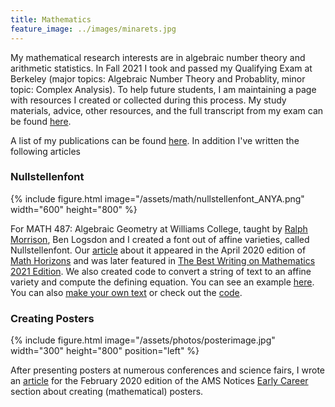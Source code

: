 ```yaml
---
title: Mathematics
feature_image: ../images/minarets.jpg 
---
```


My mathematical research interests are in algebraic number theory and arithmetic statistics. In Fall 2021 I took and passed my Qualifying Exam at Berkeley (major topics: Algebraic Number Theory and Probablity, minor topic: Complex Analysis). To help future students, I am maintaining a page with resources I created or collected during this process. My study materials, advice, other resources, and the full transcript from my exam can be found [here](/quals).

A list of my publications can be found [here](/research). In addition I've written the following articles 

### Nullstellenfont

<!-- ![test](/assets/nullstellenfont_ANYA.png) -->
{% include figure.html image="/assets/math/nullstellenfont_ANYA.png"  width="600" height="800" %}

For MATH 487: Algebraic Geometry at Williams College, taught by [Ralph Morrison](https://sites.williams.edu/10rem/), Ben Logsdon and I created a font
out of affine varieties, called Nullstellenfont.
Our [article](https://www.tandfonline.com/doi/abs/10.1080/10724117.2020.1714365?fbclid=IwAR0Avop2MSE8z0_c5NYh2qT4WVkVOG-gnbsU2Z4WwCt4F8OZNrRt4WNwmxE&journalCode=umho20)
 about it appeared in the April 2020
edition of [Math Horizons](https://www.maa.org/press/periodicals/math-horizons) and was later featured in [The Best Writing on Mathematics](https://press.princeton.edu/series/the-best-writing-on-mathematics) [2021 Edition](https://press.princeton.edu/books/paperback/9780691225708/the-best-writing-on-mathematics-2021).  We also created code to convert a string of text to an affine variety and
compute the defining equation. You can see an example [here](/assets/math/anya-nullstellenfont.pdf). You can
also [make your own text](https://sites.google.com/williams.edu/nullstellenfont/) or check out the [code](https://github.com/bclogsdon/nullstellenfont).



### Creating Posters

<!-- ![test](/assets/photos/posterimage.jpg){:.photo-left} -->
{% include figure.html image="/assets/photos/posterimage.jpg"  width="300" height="800" position="left" %}

After presenting posters at numerous conferences and science fairs, I wrote an
[article](https://www.ams.org/journals/notices/202002/rnoti-p189.pdf) for the February 2020 edition
of the AMS Notices [Early Career](https://www.ams.org/cgi-bin/notices/amsnotices.pl?article_id=career&article_type=gallery&gallery_type=career)
section about creating (mathematical) posters.








